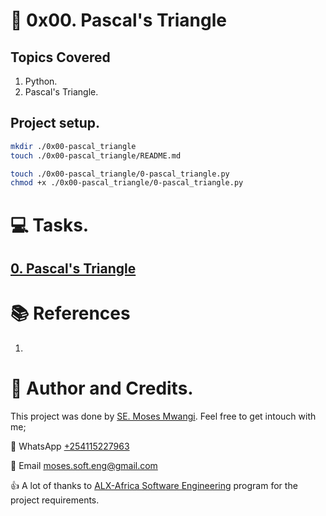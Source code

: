 # :book: 0x00. Pascal's Triangle
## Topics Covered
1. Python.
2. Pascal's Triangle.


## Project setup.
```bash
mkdir ./0x00-pascal_triangle
touch ./0x00-pascal_triangle/README.md

touch ./0x00-pascal_triangle/0-pascal_triangle.py
chmod +x ./0x00-pascal_triangle/0-pascal_triangle.py
```

# :computer: Tasks.
## [0. Pascal's Triangle]()

# :books: References
1. []()


# :man: Author and Credits.
This project was done by [SE. Moses Mwangi](https://github.com/MosesSoftEng). Feel free to get intouch with me;

:iphone: WhatsApp [+254115227963](https://wa.me/254115227963)

:email: Email [moses.soft.eng@gmail.com](mailto:moses.soft.eng@gmail.com)

:thumbsup: A lot of thanks to [ALX-Africa Software Engineering](https://www.alxafrica.com/) program for the project requirements.